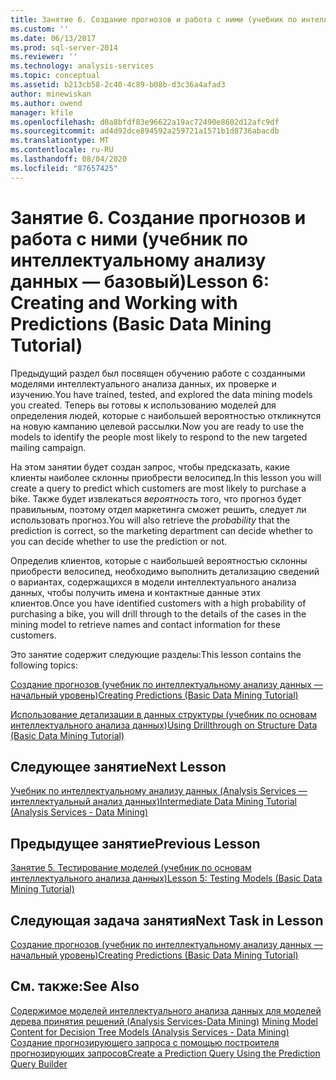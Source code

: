 ```yaml
---
title: Занятие 6. Создание прогнозов и работа с ними (учебник по интеллектуальному анализу данных — базовый) | Документация Майкрософт
ms.custom: ''
ms.date: 06/13/2017
ms.prod: sql-server-2014
ms.reviewer: ''
ms.technology: analysis-services
ms.topic: conceptual
ms.assetid: b213cb58-2c40-4c89-b08b-d3c36a4afad3
author: minewiskan
ms.author: owend
manager: kfile
ms.openlocfilehash: d0a8bfdf83e96622a19ac72490e8602d12afc9df
ms.sourcegitcommit: ad4d92dce894592a259721a1571b1d8736abacdb
ms.translationtype: MT
ms.contentlocale: ru-RU
ms.lasthandoff: 08/04/2020
ms.locfileid: "87657425"
---
```

# <a name="lesson-6-creating-and-working-with-predictions-basic-data-mining-tutorial"></a><span data-ttu-id="327b6-102">Занятие 6. Создание прогнозов и работа с ними (учебник по интеллектуальному анализу данных — базовый)</span><span class="sxs-lookup"><span data-stu-id="327b6-102">Lesson 6: Creating and Working with Predictions (Basic Data Mining Tutorial)</span></span>
  <span data-ttu-id="327b6-103">Предыдущий раздел был посвящен обучению работе с созданными моделями интеллектуального анализа данных, их проверке и изучению.</span><span class="sxs-lookup"><span data-stu-id="327b6-103">You have trained, tested, and explored the data mining models you created.</span></span> <span data-ttu-id="327b6-104">Теперь вы готовы к использованию моделей для определения людей, которые с наибольшей вероятностью откликнутся на новую кампанию целевой рассылки.</span><span class="sxs-lookup"><span data-stu-id="327b6-104">Now you are ready to use the models to identify the people most likely to respond to the new targeted mailing campaign.</span></span>  
  
 <span data-ttu-id="327b6-105">На этом занятии будет создан запрос, чтобы предсказать, какие клиенты наиболее склонны приобрести велосипед.</span><span class="sxs-lookup"><span data-stu-id="327b6-105">In this lesson you will create a query to predict which customers are most likely to purchase a bike.</span></span> <span data-ttu-id="327b6-106">Также будет извлекаться *вероятность* того, что прогноз будет правильным, поэтому отдел маркетинга сможет решить, следует ли использовать прогноз.</span><span class="sxs-lookup"><span data-stu-id="327b6-106">You will also retrieve the *probability* that the prediction is correct, so the marketing department can decide whether to you can decide whether to use the prediction or not.</span></span>  
  
 <span data-ttu-id="327b6-107">Определив клиентов, которые с наибольшей вероятностью склонны приобрести велосипед, необходимо выполнить детализацию сведений о вариантах, содержащихся в модели интеллектуального анализа данных, чтобы получить имена и контактные данные этих клиентов.</span><span class="sxs-lookup"><span data-stu-id="327b6-107">Once you have identified customers with a high probability of purchasing a bike, you will drill through to the details of the cases in the mining model to retrieve names and contact information for these customers.</span></span>  
  
 <span data-ttu-id="327b6-108">Это занятие содержит следующие разделы:</span><span class="sxs-lookup"><span data-stu-id="327b6-108">This lesson contains the following topics:</span></span>  
  
 [<span data-ttu-id="327b6-109">Создание прогнозов (учебник по интеллектуальному анализу данных — начальный уровень)</span><span class="sxs-lookup"><span data-stu-id="327b6-109">Creating Predictions &#40;Basic Data Mining Tutorial&#41;</span></span>](../../2014/tutorials/creating-predictions-basic-data-mining-tutorial.md)  
  
 [<span data-ttu-id="327b6-110">Использование детализации в данных структуры &#40;учебник по основам интеллектуального анализа данных&#41;</span><span class="sxs-lookup"><span data-stu-id="327b6-110">Using Drillthrough on Structure Data &#40;Basic Data Mining Tutorial&#41;</span></span>](../../2014/tutorials/using-drillthrough-on-structure-data-basic-data-mining-tutorial.md)  
  
## <a name="next-lesson"></a><span data-ttu-id="327b6-111">Следующее занятие</span><span class="sxs-lookup"><span data-stu-id="327b6-111">Next Lesson</span></span>  
 [<span data-ttu-id="327b6-112">Учебник по интеллектуальному анализу данных &#40;Analysis Services — интеллектуальный анализ данных&#41;</span><span class="sxs-lookup"><span data-stu-id="327b6-112">Intermediate Data Mining Tutorial &#40;Analysis Services - Data Mining&#41;</span></span>](../../2014/tutorials/intermediate-data-mining-tutorial-analysis-services-data-mining.md)  
  
## <a name="previous-lesson"></a><span data-ttu-id="327b6-113">Предыдущее занятие</span><span class="sxs-lookup"><span data-stu-id="327b6-113">Previous Lesson</span></span>  
 [<span data-ttu-id="327b6-114">Занятие 5. Тестирование моделей &#40;учебник по основам интеллектуального анализа данных&#41;</span><span class="sxs-lookup"><span data-stu-id="327b6-114">Lesson 5: Testing Models &#40;Basic Data Mining Tutorial&#41;</span></span>](../../2014/tutorials/lesson-5-testing-models-basic-data-mining-tutorial.md)  
  
## <a name="next-task-in-lesson"></a><span data-ttu-id="327b6-115">Следующая задача занятия</span><span class="sxs-lookup"><span data-stu-id="327b6-115">Next Task in Lesson</span></span>  
 [<span data-ttu-id="327b6-116">Создание прогнозов (учебник по интеллектуальному анализу данных — начальный уровень)</span><span class="sxs-lookup"><span data-stu-id="327b6-116">Creating Predictions &#40;Basic Data Mining Tutorial&#41;</span></span>](../../2014/tutorials/creating-predictions-basic-data-mining-tutorial.md)  
  
## <a name="see-also"></a><span data-ttu-id="327b6-117">См. также:</span><span class="sxs-lookup"><span data-stu-id="327b6-117">See Also</span></span>  
 <span data-ttu-id="327b6-118">[Содержимое моделей интеллектуального анализа данных для моделей дерева принятия решений &#40;Analysis Services-Data Mining&#41;](../../2014/analysis-services/data-mining/mining-model-content-for-decision-tree-models-analysis-services-data-mining.md) </span><span class="sxs-lookup"><span data-stu-id="327b6-118">[Mining Model Content for Decision Tree Models &#40;Analysis Services - Data Mining&#41;](../../2014/analysis-services/data-mining/mining-model-content-for-decision-tree-models-analysis-services-data-mining.md) </span></span>  
 [<span data-ttu-id="327b6-119">Создание прогнозирующего запроса с помощью построителя прогнозирующих запросов</span><span class="sxs-lookup"><span data-stu-id="327b6-119">Create a Prediction Query Using the Prediction Query Builder</span></span>](../../2014/analysis-services/data-mining/create-a-prediction-query-using-the-prediction-query-builder.md)  
  
  
